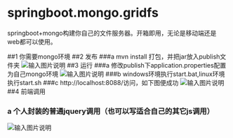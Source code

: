 # springboot.mongo.gridfs
springboot+mongo构建你自己的文件服务器。开箱即用，无论是移动端还是web都可以使用。

##1 你需要mongo环境
##2 发布
###a mvn install 打包，并把jar放入publish文件夹
![输入图片说明](https://gitee.com/uploads/images/2018/0121/183317_8568f775_1032061.jpeg "1111.jpg")
##3 运行
###a 修改publish下application.properties配置为自己mongo环境
![输入图片说明](https://gitee.com/uploads/images/2018/0121/184025_61a8bdfd_1032061.jpeg "2222.jpg")
###b windows环境执行start.bat,linux环境执行start.sh
###c http://localhost:8088/访问，如下图便成功
![输入图片说明](https://gitee.com/uploads/images/2018/0121/184849_95abad47_1032061.jpeg "333.jpg")
##4 前端调用
### a 个人封装的普通jquery调用（也可以写适合自己的其它js调用）
![输入图片说明](https://gitee.com/uploads/images/2018/0121/185132_4dc2d23f_1032061.jpeg "444.jpg")